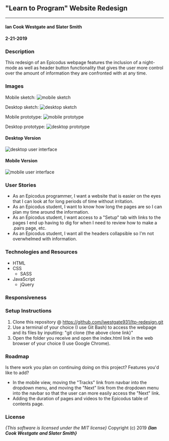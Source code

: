 ## "Learn to Program" Website Redesign
---

#### Ian Cook Westgate and Slater Smith
#### 2-21-2019

### Description

This redesign of an Epicodus webpage features the inclusion of a night-mode as well as header button functionality that gives the user more control over the amount of information they are confronted with at any time.

### Images

Mobile sketch: ![mobile sketch](img/readme-mobile.JPG)

Desktop sketch: ![desktop sketch](img/readme-desktop.JPG)

Mobile prototype: ![mobile prototype](img/mobile-prototype.png)

Desktop prototype: ![desktop prototype](img/desktop-prototype.png)

#### Desktop Version

![desktop user interface](img/desktop-sample.png)

#### Mobile Version

![mobile user interface](img/mobile-sample.png)

### User Stories

* As an Epicodus programmer, I want a website that is easier on the eyes that I can look at for long periods of time without irritation.
* As an Epicodus student, I want to know how long the pages are so I can plan my time around the information.
* As an Epicodus student, I want access to a "Setup" tab with links to the pages I end up having to dig for when I need to review how to make a .pairs page, etc.
* As an Epicodus student, I want all the headers collapsible so I'm not overwhelmed with information.

### Technologies and Resources

* HTML
* CSS
  * SASS
* JavaScript
  * jQuery

### Responsiveness



### Setup Instructions

1. Clone this repository @ https://github.com/iwestgate931/ltp-redesign.git
2. Use a terminal of your choice (I use Git Bash) to access the webpage and its files by inputting: "git clone {the above clone link}"
3. Open the folder you receive and open the index.html link in the web browser of your choice (I use Google Chrome).

### Roadmap

Is there work you plan on continuing doing on this project? Features you'd like to add?

* In the mobile view, moving the "Tracks" link from navbar into the dropdown menu, and moving the "Next" link from the dropdown menu into the navbar so that the user can more easily access the "Next" link.
* Adding the duration of pages and videos to the Epicodus table of contents page.

### License

*{This software is licensed under the MIT license}*
Copyright (c) 2019 **_{Ian Cook Westgate and Slater Smith}_**
